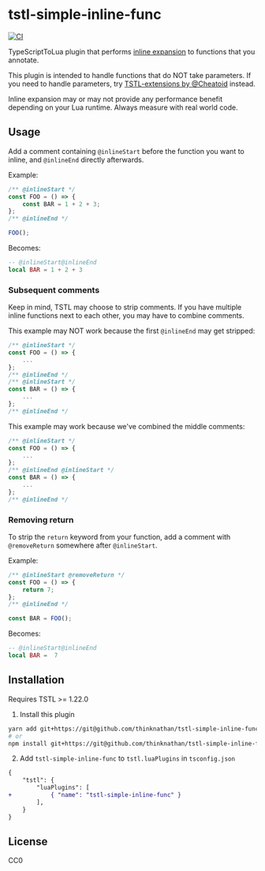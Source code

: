 # tstl-simple-inline-func

[![CI](https://github.com/thinknathan/tstl-simple-inline-func/actions/workflows/ci.yml/badge.svg)](https://github.com/thinknathan/tstl-simple-inline-func/actions/workflows/ci.yml)

TypeScriptToLua plugin that performs [inline expansion](https://en.wikipedia.org/wiki/Inline_expansion) to functions that you annotate.

This plugin is intended to handle functions that do NOT take parameters. If you need to handle parameters, try [TSTL-extensions by @Cheatoid](https://github.com/Cheatoid/TSTL-extensions) instead.

Inline expansion may or may not provide any performance benefit depending on your Lua runtime. Always measure with real world code.

## Usage

Add a comment containing `@inlineStart` before the function you want to inline, and `@inlineEnd` directly afterwards.

Example:

```ts
/** @inlineStart */
const FOO = () => {
	const BAR = 1 + 2 + 3;
};
/** @inlineEnd */

FOO();
```

Becomes:

```lua
-- @inlineStart@inlineEnd
local BAR = 1 + 2 + 3
```

### Subsequent comments

Keep in mind, TSTL may choose to strip comments. If you have multiple inline functions next to each other, you may have to combine comments.

This example may NOT work because the first `@inlineEnd` may get stripped:

```ts
/** @inlineStart */
const FOO = () => {
	...
};
/** @inlineEnd */
/** @inlineStart */
const BAR = () => {
	...
};
/** @inlineEnd */
```

This example may work because we've combined the middle comments:

```ts
/** @inlineStart */
const FOO = () => {
	...
};
/** @inlineEnd @inlineStart */
const BAR = () => {
	...
};
/** @inlineEnd */
```

### Removing return

To strip the `return` keyword from your function, add a comment with `@removeReturn` somewhere after `@inlineStart`.

Example:

```ts
/** @inlineStart @removeReturn */
const FOO = () => {
	return 7;
};
/** @inlineEnd */

const BAR = FOO();
```

Becomes:

```lua
-- @inlineStart@inlineEnd
local BAR =  7
```

## Installation

Requires TSTL >= 1.22.0

1. Install this plugin

```bash
yarn add git+https://git@github.com/thinknathan/tstl-simple-inline-func.git#^1.0.0 -D
# or
npm install git+https://git@github.com/thinknathan/tstl-simple-inline-func.git#^1.0.0 --save-dev
```

2. Add `tstl-simple-inline-func` to `tstl.luaPlugins` in `tsconfig.json`

```diff
{
	"tstl": {
		"luaPlugins": [
+			{ "name": "tstl-simple-inline-func" }
		],
	}
}
```

## License

CC0
